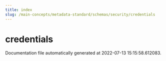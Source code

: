 ```yaml
---
title: index
slug: /main-concepts/metadata-standard/schemas/security/credentials
---
```


# credentials

Documentation file automatically generated at 2022-07-13 15:15:58.612083.
